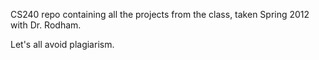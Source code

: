 CS240 repo containing all the projects from the class, taken Spring 2012 with Dr. Rodham.

Let's all avoid plagiarism.
